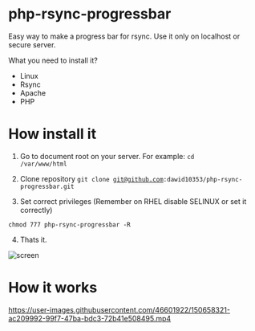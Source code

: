 # php-rsync-progressbar
Easy way to make a progress bar for rsync. Use it only on localhost or secure server.

What you need to install it?
- Linux
- Rsync
- Apache
- PHP

<h1>How install it</h1>

1. Go to document root on your server. For example:
<code>cd /var/www/html</code>

2. Clone repository
<code>git clone git@github.com:dawid10353/php-rsync-progressbar.git</code>

3. Set correct privileges (Remember on RHEL disable SELINUX or set it correctly) 

<code>chmod 777 php-rsync-progressbar -R</code>

4. Thats it.

![screen](https://user-images.githubusercontent.com/46601922/150658304-3c329f9e-23f5-4471-b77c-051de4ffa80f.png)

<h1>How it works</h1>

https://user-images.githubusercontent.com/46601922/150658321-ac209992-99f7-47ba-bdc3-72b41e508495.mp4

